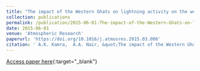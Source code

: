 ```yaml
---
title: "The impact of the Western Ghats on lightning activity on the western coast of India"
collection: publications
permalink: /publication/2015-06-01-The-impact-of-the-Western-Ghats-on-lightning-activity-on-the-western-coast-of-India
date: 2015-06-01
venue: 'Atmospheric Research'
paperurl: 'https://doi.org/10.1016/j.atmosres.2015.03.006'
citation: ' A.K. Kamra,  A.A. Nair, &quot;The impact of the Western Ghats on lightning activity on the western coast of India.&quot; Atmospheric Research, 2015.'
---
```

[Access paper here](https://doi.org/10.1016/j.atmosres.2015.03.006){:target="_blank"}
